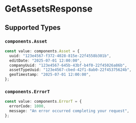 # GetAssetsResponse


## Supported Types

### `components.Asset`

```typescript
const value: components.Asset = {
  uuid: "123e4567-f372-4028-815e-22f4558b301b",
  editDate: "2025-07-01 12:00:00",
  companyUuid: "123e4567-645b-43bf-b4f0-22f45026a86b",
  assetTypeUuid: "123e4567-cbed-42f1-8ab0-22f45375624b",
  geoTimestamp: "2025-07-01 12:00:00",
};
```

### `components.ErrorT`

```typescript
const value: components.ErrorT = {
  errorCode: 1000,
  message: "An error occurred completing your request",
};
```


